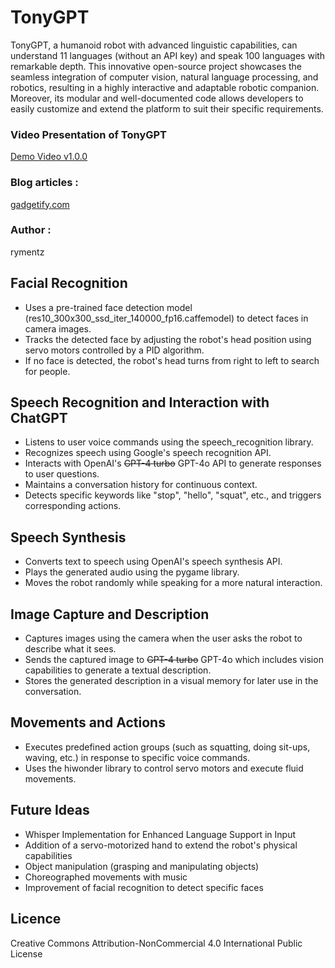 # TonyGPT

TonyGPT, a humanoid robot with advanced linguistic capabilities, can understand 11 languages (without an API key) and speak 100 languages with remarkable depth. This innovative open-source project showcases the seamless integration of computer vision, natural language processing, and robotics, resulting in a highly interactive and adaptable robotic companion. Moreover, its modular and well-documented code allows developers to easily customize and extend the platform to suit their specific requirements.

### Video Presentation of TonyGPT
[Demo Video v1.0.0](https://www.youtube.com/watch?v=Fdb63Qth9-Y)

### Blog articles : 
[gadgetify.com](https://www.gadgetify.com/tonygpt/)

### Author : 
rymentz

## Facial Recognition

* Uses a pre-trained face detection model (res10_300x300_ssd_iter_140000_fp16.caffemodel) to detect faces in camera images.
* Tracks the detected face by adjusting the robot's head position using servo motors controlled by a PID algorithm.
* If no face is detected, the robot's head turns from right to left to search for people.

## Speech Recognition and Interaction with ChatGPT

* Listens to user voice commands using the speech_recognition library.
* Recognizes speech using Google's speech recognition API.
* Interacts with OpenAI's ~~GPT-4 turbo~~ GPT-4o API to generate responses to user questions.
* Maintains a conversation history for continuous context.
* Detects specific keywords like "stop", "hello", "squat", etc., and triggers corresponding actions.

## Speech Synthesis

* Converts text to speech using OpenAI's speech synthesis API.
* Plays the generated audio using the pygame library.
* Moves the robot randomly while speaking for a more natural interaction.

## Image Capture and Description

* Captures images using the camera when the user asks the robot to describe what it sees.
* Sends the captured image to ~~GPT-4 turbo~~ GPT-4o which includes vision capabilities to generate a textual description.
* Stores the generated description in a visual memory for later use in the conversation.

## Movements and Actions

* Executes predefined action groups (such as squatting, doing sit-ups, waving, etc.) in response to specific voice commands.
* Uses the hiwonder library to control servo motors and execute fluid movements.

## Future Ideas

* Whisper Implementation for Enhanced Language Support in Input
* Addition of a servo-motorized hand to extend the robot's physical capabilities
* Object manipulation (grasping and manipulating objects)
* Choreographed movements with music
* Improvement of facial recognition to detect specific faces

## Licence
Creative Commons Attribution-NonCommercial 4.0 International Public License

